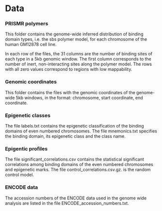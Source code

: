 # Data

### PRISMR polymers

This folder contains the genome-wide inferred distribution of binding domain types, i.e. the sbs polymer model, for each chromosome of the human GM12878 cell line.

In each row of the files, the 31 columns are the number of binding sites of each type in a 5kb genomic window. The first column corresponds to the number of inert, non-interacting sites along the polymer model. The rows with all zero values correspond to regions with low mappability.

### Genomic coordinates

This folder contains the files with the genomic coordinates of the genome-wide 5kb windows, in the format: chromosome, start coordinate, end coordinate.

### Epigenetic classes

The file labels.txt contains the epigenetic classification of the binding domains of even numbered chromosomes. The file mnemonics.txt specifies the binding domain, its epigenetic class and the class name.

### Epigentic profiles

The file significant_correlations.csv contains the statistical significant correlations among binding domains of the even numbered chromosomes and epigenetic marks. The file control_correlations.csv.gz. is the random control model.

### ENCODE data

The accession numbers of the ENCODE data used in the genome wide analysis are listed in the file ENCODE_accession_numbers.txt.